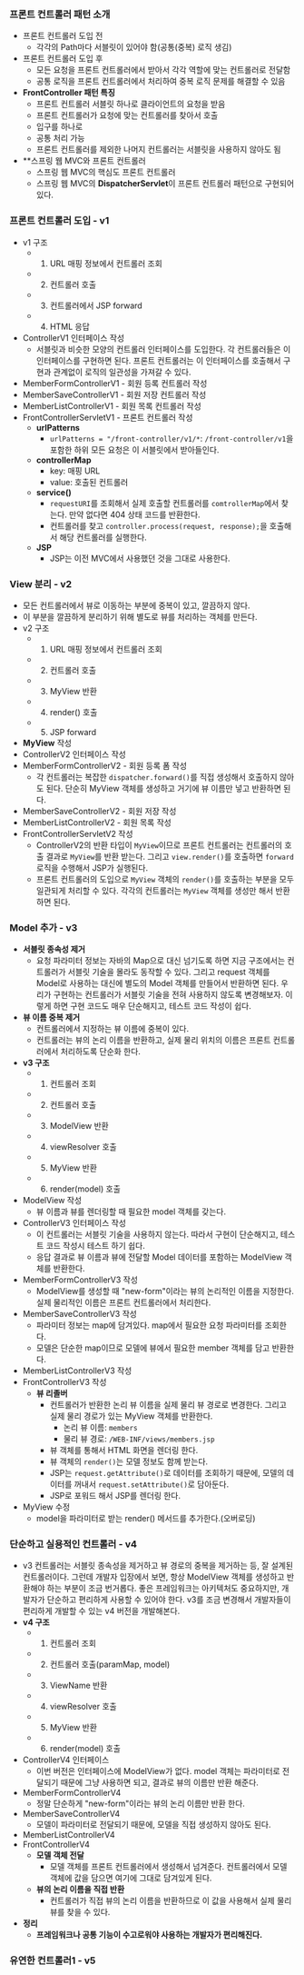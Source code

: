 ### 프론트 컨트롤러 패턴 소개
- 프론트 컨트롤러 도입 전
	- 각각의 Path마다 서블릿이 있어야 함(공통(중복) 로직 생김)
- 프론트 컨트롤러 도입 후
	- 모든 요청을 프론트 컨트롤러에서 받아서 각각 역할에 맞는 컨트롤러로 전달함
	- 공통 로직을 프론트 컨트롤러에서 처리하여 중복 로직 문제를 해결할 수 있음
- **FrontController 패턴 특징**
	- 프론트 컨트롤러 서블릿 하나로 클라이언트의 요청을 받음
	- 프론트 컨트롤러가 요청에 맞는 컨트롤러를 찾아서 호출
	- 입구를 하나로
	- 공통 처리 가능
	- 프론트 컨트롤러를 제외한 나머지 컨트롤러는 서블릿을 사용하지 않아도 됨
- **스프링 웹 MVC와 프론트 컨트롤러
	- 스프링 웹 MVC의 핵심도 프론트 컨트롤러
	- 스프링 웹 MVC의 **DispatcherServlet**이 프론트 컨트롤러 패턴으로 구현되어 있다.

### 프론트 컨트롤러 도입 - v1
- v1 구조
	- 1. URL 매핑 정보에서 컨트롤러 조회
	- 2. 컨트롤러 호출
	- 3. 컨트롤러에서 JSP forward
	- 4. HTML 응답
- ControllerV1 인터페이스 작성
	- 서블릿과 비슷한 모양의 컨트롤러 인터페이스를 도입한다. 각 컨트롤러들은 이 인터페이스를 구현하면 된다. 프론트 컨트롤러는 이 인터페이스를 호출해서 구현과 관계없이 로직의 일관성을 가져갈 수 있다.
- MemberFormControllerV1 - 회원 등록 컨트롤러 작성
- MemberSaveControllerV1 - 회원 저장 컨트롤러 작성
- MemberListControllerV1 - 회원 목록 컨트롤러 작성
- FrontControllerServletV1 - 프론트 컨트롤러 작성
	- **urlPatterns**
		- `urlPatterns = "/front-controller/v1/*`: `/front-controller/v1`을 포함한 하위 모든 요청은 이 서블릿에서 받아들인다.
	- **controllerMap**
		- key: 매핑 URL
		- value: 호출된 컨트롤러
	- **service()**
		- `requestURI`를 조회해서 실제 호출할 컨트롤러를 `comtrollerMap`에서 찾는다. 만약 없다면 404 상태 코드를 반환한다.
		- 컨트롤러를 찾고 `controller.process(request, response);`을 호출해서 해당 컨트롤러를 실행한다.
	- **JSP**
		- JSP는 이전 MVC에서 사용했던 것을 그대로 사용한다.

### View 분리 - v2
- 모든 컨트롤러에서 뷰로 이동하는 부분에 중복이 있고, 깔끔하지 않다.
- 이 부분을 깔끔하게 분리하기 위해 별도로 뷰를 처리하는 객체를 만든다.
- v2 구조
	- 1. URL 매핑 정보에서 컨트롤러 조회
	- 2. 컨트롤러 호출
	- 3. MyView 반환
	- 4. render() 호출
	- 5. JSP forward
- **MyView** 작성
- ControllerV2 인터페이스 작성
- MemberFormControllerV2 - 회원 등록 폼 작성
	- 각 컨트롤러는 복잡한 `dispatcher.forward()`를 직접 생성해서 호출하지 않아도 된다. 단순히 MyView 객체를 생성하고 거기에 뷰 이름만 넣고 반환하면 된다.
- MemberSaveControllerV2 - 회원 저장 작성
- MemberListControllerV2 - 회원 목록 작성
- FrontControllerServletV2 작성
	- ControllerV2의 반환 타입이 `MyView`이므로 프론트 컨트롤러는 컨트롤러의 호출 결과로 `MyView`를 반환 받는다. 그리고 `view.render()`를 호출하면 `forward` 로직을 수행해서 JSP가 실행된다.
	- 프론트 컨트롤러의 도입으로 `MyView` 객체의 `render()`를 호출하는 부분을 모두 일관되게 처리할 수 있다. 각각의 컨트롤러는 `MyView` 객체를 생성만 해서 반환하면 된다.

### Model 추가 - v3
- **서블릿 종속성 제거**
	- 요청 파라미터 정보는 자바의 Map으로 대신 넘기도록 하면 지금 구조에서는 컨트롤러가 서블릿 기술을 몰라도 동작할 수 있다. 그리고 request 객체를 Model로 사용하는 대신에 별도의 Model 객체를 만들어서 반환하면 된다. 우리가 구현하는 컨트롤러가 서블릿 기술을 전혀 사용하지 않도록 변경해보자. 이렇게 하면 구현 코드도 매우 단순해지고, 테스트 코드 작성이 쉽다.
- **뷰 이름 중복 제거**
	- 컨트롤러에서 지정하는 뷰 이름에 중복이 있다.
	- 컨트롤러는 뷰의 논리 이름을 반환하고, 실제 물리 위치의 이름은 프론트 컨트롤러에서 처리하도록 단순화 한다.
- **v3 구조**
	- 1. 컨트롤러 조회
	- 2. 컨트롤러 호출
	- 3. ModelView 반환
	- 4. viewResolver 호출
	- 5. MyView 반환
	- 6. render(model) 호출
- ModelView 작성
	- 뷰 이름과 뷰를 렌더링할 때 필요한 model 객체를 갖는다.
- ControllerV3 인터페이스 작성
	- 이 컨트롤러는 서블릿 기술을 사용하지 않는다. 따라서 구현이 단순해지고, 테스트 코드 작성시 테스트 하기 쉽다.
	- 응답 결과로 뷰 이름과 뷰에 전달할 Model 데이터를 포함하는 ModelView 객체를 반환한다.
- MemberFormControllerV3 작성
	- ModelView를 생성할 때 "new-form"이라는 뷰의 논리적인 이름을 지정한다. 실제 물리적인 이름은 프론트 컨트롤러에서 처리한다.
- MemberSaveControllerV3 작성
	- 파라미터 정보는 map에 담겨있다. map에서 필요한 요청 파라미터를 조회한다.
	- 모델은 단순한 map이므로 모델에 뷰에서 필요한 member 객체를 담고 반환한다.
- MemberListControllerV3 작성
- FrontControllerV3 작성
	- **뷰 리졸버**
		- 컨트롤러가 반환한 논리 뷰 이름을 실제 물리 뷰 경로로 변경한다. 그리고 실제 물리 경로가 있는 MyView 객체를 반환한다.
			- 논리 뷰 이름: `members`
			- 물리 뷰 경로: `/WEB-INF/views/members.jsp`
		- 뷰 객체를 통해서 HTML 화면을 렌더링 한다.
		- 뷰 객체의 `render()`는 모델 정보도 함께 받는다.
		- JSP는 `request.getAttribute()`로 데이터를 조회하기 때문에, 모델의 데이터를 꺼내서 `request.setAttribute()`로 담아둔다.
		- JSP로 포워드 해서 JSP를 렌더링 한다.
- MyView 수정
	- model을 파라미터로 받는 render() 메서드를 추가한다.(오버로딩)

### 단순하고 실용적인 컨트롤러 - v4
- v3 컨트롤러는 서블릿 종속성을 제거하고 뷰 경로의 중복을 제거하는 등, 잘 설계된 컨트롤러이다. 그런데 개발자 입장에서 보면, 항상 ModelView 객체를 생성하고 반환해야 하는 부분이 조금 번거롭다.
  좋은 프레임워크는 아키텍처도 중요하지만, 개발자가 단순하고 편리하게 사용할 수 있어야 한다.
  v3를 조금 변경해서 개발자들이 편리하게 개발할 수 있는 v4 버전을 개발해본다.
- **v4 구조**
	- 1. 컨트롤러 조회
	- 2. 컨트롤러 호출(paramMap, model)
	- 3. ViewName 반환
	- 4. viewResolver 호출
	- 5. MyView 반환
	- 6. render(model) 호출
- ControllerV4 인터페이스
	- 이번 버전은 인터페이스에 ModelView가 없다. model 객체는 파라미터로 전달되기 때문에 그냥 사용하면 되고, 결과로 뷰의 이름만 반환 해준다.
- MemberFormControllerV4
	- 정말 단순하게 "new-form"이라는 뷰의 논리 이름만 반환 한다.
- MemberSaveControllerV4
	- 모델이 파라미터로 전달되기 때문에, 모델을 직접 생성하지 않아도 된다.
- MemberListControllerV4
- FrontControllerV4
	- **모델 객체 전달**
		- 모델 객체를 프론트 컨트롤러에서 생성해서 넘겨준다. 컨트롤러에서 모델 객체에 값을 담으면 여기에 그대로 담겨있게 된다.
	- **뷰의 논리 이름을 직접 반환**
		- 컨트롤러가 직접 뷰의 논리 이름을 반환하므로 이 값을 사용해서 실제 물리 뷰를 찾을 수 있다.
- **정리**
	- **프레임워크나 공통 기능이 수고로워야 사용하는 개발자가 편리해진다.**

### 유연한 컨트롤러1 - v5
